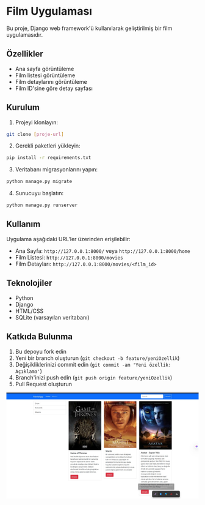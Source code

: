 # Film Uygulaması

Bu proje, Django web framework'ü kullanılarak geliştirilmiş bir film uygulamasıdır.

## Özellikler

- Ana sayfa görüntüleme
- Film listesi görüntüleme
- Film detaylarını görüntüleme
- Film ID'sine göre detay sayfası

## Kurulum

1. Projeyi klonlayın:
```bash
git clone [proje-url]
```

2. Gerekli paketleri yükleyin:
```bash
pip install -r requirements.txt
```

3. Veritabanı migrasyonlarını yapın:
```bash
python manage.py migrate
```

4. Sunucuyu başlatın:
```bash
python manage.py runserver
```

## Kullanım

Uygulama aşağıdaki URL'ler üzerinden erişilebilir:

- Ana Sayfa: `http://127.0.0.1:8000/` veya `http://127.0.0.1:8000/home`
- Film Listesi: `http://127.0.0.1:8000/movies`
- Film Detayları: `http://127.0.0.1:8000/movies/<film_id>`

## Teknolojiler

- Python
- Django
- HTML/CSS
- SQLite (varsayılan veritabanı)

## Katkıda Bulunma

1. Bu depoyu fork edin
2. Yeni bir branch oluşturun (`git checkout -b feature/yeniOzellik`)
3. Değişikliklerinizi commit edin (`git commit -am 'Yeni özellik: Açıklama'`)
4. Branch'inizi push edin (`git push origin feature/yeniOzellik`)
5. Pull Request oluşturun


![Uygulama Ekran Görüntüsü](https://github.com/azizdeveci/django_with_movieapp/blob/django_with_movieapp/movies/static/img/ss.jpg) 
